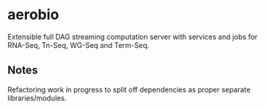 # aerobio

Extensible full DAG streaming computation server with services and
jobs for RNA-Seq, Tn-Seq, WG-Seq and Term-Seq.

## Notes

Refactoring work in progress to split off dependencies as proper
separate libraries/modules.
